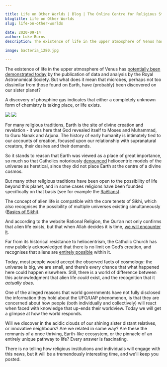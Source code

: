 ```yaml
---

title: Life on Other Worlds | Blog | The Online Centre for Religious Studies
blogtitle: Life on Other Worlds
slug: life-on-other-worlds

date: 2020-09-14
author: Luke Burns
description: The existence of life in the upper atmosphere of Venus has potentially been demonstrated today by the publication of data and analysis by the Royal Astronomical Society. But what does it mean that microbes, perhaps not too dissimilar from those found on Earth, have (probably) been discovered on our sister planet?

image: bacteria_1280.jpg

---
```


The existence of life in the upper atmosphere of Venus has [potentially been demonstrated today](https://www.nature.com/articles/s41550-020-1174-4) by the publication of data and analysis by the Royal Astronomical Society. But what does it mean that microbes, perhaps not too dissimilar from those found on Earth, have (probably) been discovered on our sister planet?

A discovery of phosphine gas indicates that either a completely unknown form of chemistry is taking place, or life exists.

<img class="img-fluid p-2" src="/img/venus1.png">

<img class="img-fluid p-2" src="/img/venus2.png">

For many religious traditions, Earth is the site of divine creation and revelation - it was here that God revealed itself to Moses and Muhammad, to Guru Nanak and Arjuna. The history of early humanity is intimately tied to our accounts of creation, focused upon our relationship with supranatural creators, their desires and their demands.

So it stands to reason that Earth was viewed as a place of great importance, so much so that Catholics notoriously [denounced](https://en.wikipedia.org/wiki/Galileo_affair) heliocentric models of the universe as heretical, since they did not place Earth at the centre of a divine cosmos.

But many other religious traditions have been open to the possibility of life beyond this planet, and in some cases religions have been founded specifically on that basis (see for example the [Raëlians](https://en.wikipedia.org/wiki/Raëlism)).

The concept of alien life is compatible with the core tenets of Sikhi, which also recognises the possibility of multiple universes existing simultaneously ([Basics of Sikhi](https://www.basicsofsikhi.com/?qna=do-aliens-exist-as-per-sikhism-2)).

And according to the website Rational Religion, the Qur’an not only confirms that alien life exists, but that when Allah decides it is time, [we will encounter it](https://rationalreligion.co.uk/first-contact-how-the-quran-predicted-alien-life-1400-years-ago).

Far from its historical resistance to heliocentrism, the Catholic Church has now publicly acknowledged that there is no limit on God’s creation, and recognises that aliens are [entirely possible](https://www.archbalt.org/vatican-astronomer-says-if-aliens-exist-they-may-not-need-redemption/) within it.

Today, most people would accept the observed facts of cosmology: the universe is big, we are small, and there’s every chance that what happened here could happen elsewhere. Still, there is a world of difference between this acknowledgment that alien life *could* exist, and the recognition that it *actually does*.

One of the alleged reasons that world governments have not fully disclosed the information they hold about the UFO/UAP phenomenon, is that they are concerned about how people (both individually and collectively) will react when faced with knowledge that up-ends their worldview. Today we will get a glimpse at how the world responds. 

Will we discover in the acidic clouds of our shining sister distant relatives, or innovative neighbours? Are we related in some way? Are these the remnants of a once thriving, Earth-like ecosystem, or the pinnacle of an entirely unique pathway to life? Every answer is fascinating.

There is no telling how religious institutions and individuals will engage with this news, but it will be a tremendously interesting time, and we'll keep you posted.